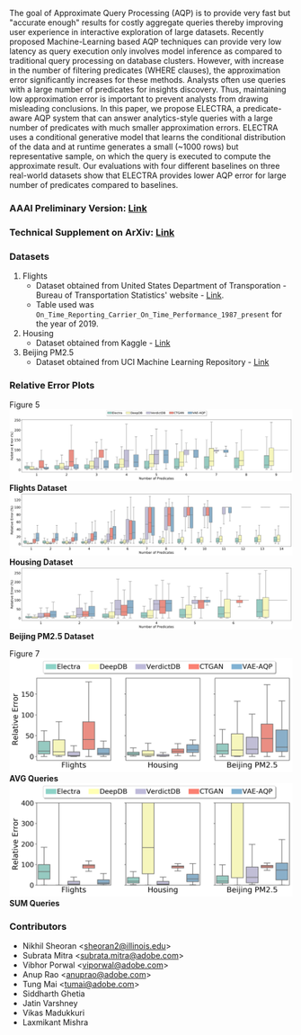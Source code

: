 The goal of Approximate Query Processing (AQP) is to provide very fast but "accurate enough" results for costly aggregate queries thereby improving user experience in interactive exploration of large datasets. Recently proposed Machine-Learning based AQP techniques can provide very low latency as query execution only involves model inference as compared to traditional query processing on database clusters. However, with increase in the number of filtering predicates (WHERE clauses), the approximation error significantly increases for these methods. Analysts often use queries with a large number of predicates for insights discovery. Thus, maintaining low approximation error is important to prevent analysts from drawing misleading conclusions. In this paper, we propose ELECTRA, a predicate-aware AQP system that can answer analytics-style queries with a large number of predicates with much smaller approximation errors. ELECTRA uses a conditional generative model that learns the conditional distribution of the data and at runtime generates a small (~1000 rows) but representative sample, on which the query is executed to compute the approximate result. Our evaluations with four different baselines on three real-world datasets show that ELECTRA provides lower AQP error for large number of predicates compared to baselines.


### AAAI Preliminary Version: [Link](https://www.aaai.org/AAAI22Papers/AAAI-11427.SheoranN.pdf)
### Technical Supplement on ArXiv: [Link](https://arxiv.org/abs/2201.12420)


### Datasets

1. Flights
    * Dataset obtained from United States Department of Transporation - Bureau of Transportation Statistics' website - [Link](https://transtats.bts.gov/).
    * Table used was `On_Time_Reporting_Carrier_On_Time_Performance_1987_present` for the year of 2019.
2. Housing
    * Dataset obtained from Kaggle - [Link](https://www.kaggle.com/ruiqurm/lianjia/version/2)
3. Beijing PM2.5
    * Dataset obtained from UCI Machine Learning Repository - [Link](https://archive.ics.uci.edu/ml/datasets/Beijing+PM2.5+Data)

### Relative Error Plots

Figure 5
![Figure 5a](/relative_error_plots/Figure5_a.png)
**Flights Dataset**
![Figure 5b](/relative_error_plots/Figure5_b.png)
**Housing Dataset**
![Figure 5c](/relative_error_plots/Figure5_c.png)
**Beijing PM2.5 Dataset**

Figure 7
![Figure 7a](/relative_error_plots/Figure7_a.png)
**AVG Queries**
![Figure 7b](/relative_error_plots/Figure7_b.png)
**SUM Queries**

### Contributors
- Nikhil Sheoran <<sheoran2@illinois.edu>>
- Subrata Mitra <<subrata.mitra@adobe.com>>
- Vibhor Porwal <<viporwal@adobe.com>>
- Anup Rao <<anuprao@adobe.com>>
- Tung Mai <<tumai@adobe.com>>
- Siddharth Ghetia
- Jatin Varshney
- Vikas Madukkuri
- Laxmikant Mishra
